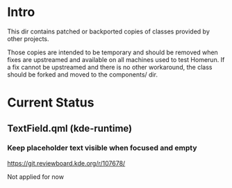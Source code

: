 # Intro

This dir contains patched or backported copies of classes provided by other
projects.

Those copies are intended to be temporary and should be removed when fixes are
upstreamed and available on all machines used to test Homerun. If a fix cannot
be upstreamed and there is no other workaround, the class should be forked and
moved to the components/ dir.

# Current Status

## TextField.qml (kde-runtime)

### Keep placeholder text visible when focused and empty
<https://git.reviewboard.kde.org/r/107678/>

Not applied for now
